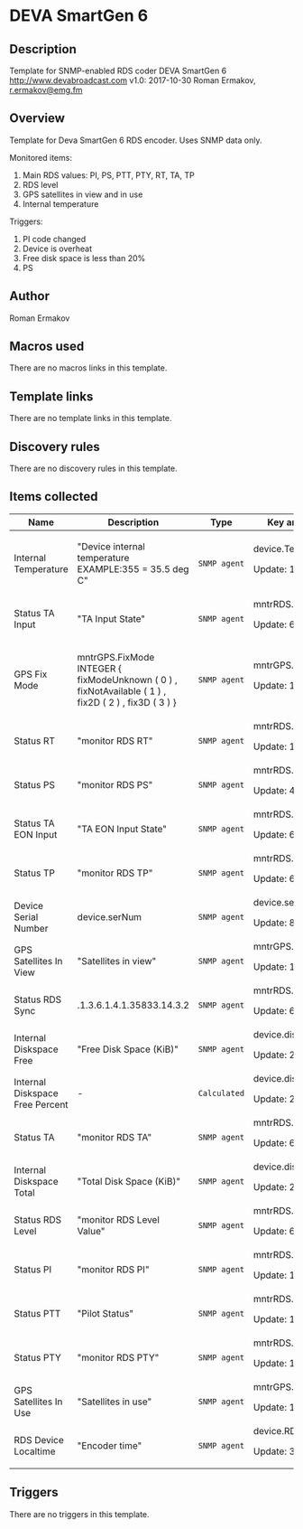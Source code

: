 # DEVA SmartGen 6

## Description

Template for SNMP-enabled RDS coder DEVA SmartGen 6 http://www.devabroadcast.com v1.0: 2017-10-30 Roman Ermakov, r.ermakov@emg.fm

## Overview

Template for Deva SmartGen 6 RDS encoder. Uses SNMP data only.


Monitored items:


1. Main RDS values: PI, PS, PTT, PTY, RT, TA, TP
2. RDS level
3. GPS satellites in view and in use
4. Internal temperature


Triggers:


1. PI code changed
2. Device is overheat
3. Free disk space is less than 20%
4. PS


## Author

Roman Ermakov

## Macros used

There are no macros links in this template.

## Template links

There are no template links in this template.

## Discovery rules

There are no discovery rules in this template.

## Items collected

|Name|Description|Type|Key and additional info|
|----|-----------|----|----|
|Internal Temperature|<p>"Device internal temperature EXAMPLE:355 = 35.5 deg C"</p>|`SNMP agent`|device.Temperature<p>Update: 1200</p>|
|Status TA Input|<p>"TA Input State"</p>|`SNMP agent`|mntrRDS.TA.Input<p>Update: 60</p>|
|GPS Fix Mode|<p>mntrGPS.FixMode INTEGER { fixModeUnknown ( 0 ) , fixNotAvailable ( 1 ) , fix2D ( 2 ) , fix3D ( 3 ) }</p>|`SNMP agent`|mntrGPS.FixMode<p>Update: 1200</p>|
|Status RT|<p>"monitor RDS RT"</p>|`SNMP agent`|mntrRDS.RDS.RT<p>Update: 180</p>|
|Status PS|<p>"monitor RDS PS"</p>|`SNMP agent`|mntrRDS.RDS.PS<p>Update: 45</p>|
|Status TA EON Input|<p>"TA EON Input State"</p>|`SNMP agent`|mntrRDS.TA.EON.Input<p>Update: 60</p>|
|Status TP|<p>"monitor RDS TP"</p>|`SNMP agent`|mntrRDS.RDS.TP<p>Update: 60</p>|
|Device Serial Number|<p>device.serNum</p>|`SNMP agent`|device.serNum<p>Update: 86400</p>|
|GPS Satellites In View|<p>"Satellites in view"</p>|`SNMP agent`|mntrGPS.SatsInView<p>Update: 1200</p>|
|Status RDS Sync|<p>.1.3.6.1.4.1.35833.14.3.2</p>|`SNMP agent`|mntrRDS.Sync<p>Update: 60</p>|
|Internal Diskspace Free|<p>"Free Disk Space (KiB)"</p>|`SNMP agent`|device.diskSpaceFree<p>Update: 20</p>|
|Internal Diskspace Free Percent|<p>-</p>|`Calculated`|device.diskSpaceFree.Percent<p>Update: 20</p>|
|Status TA|<p>"monitor RDS TA"</p>|`SNMP agent`|mntrRDS.RDS.TA<p>Update: 60</p>|
|Internal Diskspace Total|<p>"Total Disk Space (KiB)"</p>|`SNMP agent`|device.diskSpaceTotal<p>Update: 20</p>|
|Status RDS Level|<p>"monitor RDS Level Value"</p>|`SNMP agent`|mntrRDS.RDS.Level<p>Update: 60</p>|
|Status PI|<p>"monitor RDS PI"</p>|`SNMP agent`|mntrRDS.RDS.PI<p>Update: 1200</p>|
|Status PTT|<p>"Pilot Status"</p>|`SNMP agent`|mntrRDS.PTT.Status<p>Update: 1200</p>|
|Status PTY|<p>"monitor RDS PTY"</p>|`SNMP agent`|mntrRDS.RDS.PTY<p>Update: 1200</p>|
|GPS Satellites In Use|<p>"Satellites in use"</p>|`SNMP agent`|mntrGPS.SatsInUse<p>Update: 1200</p>|
|RDS Device Localtime|<p>"Encoder time"</p>|`SNMP agent`|device.RDS.Localtime<p>Update: 3600</p>|
## Triggers

There are no triggers in this template.

